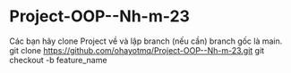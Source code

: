# Project-OOP--Nh-m-23
Các bạn hãy clone Project về và lập branch (nếu cần) branch gốc là main. 
git clone https://github.com/ohayotmq/Project-OOP--Nh-m-23.git
git checkout -b feature_name
